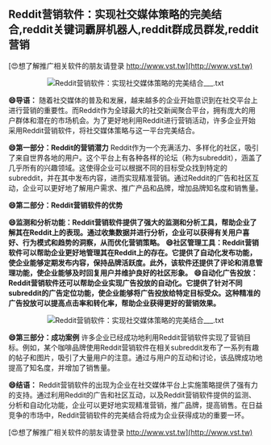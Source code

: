 ## **Reddit营销软件：实现社交媒体策略的完美结合,reddit关键词霸屏机器人,reddit群成员群发,reddit营销**

[😍想了解推广相关软件的朋友请登录 http://www.vst.tw](http://www.vst.tw)

 <center><img src="https://vst.tw/MP4/tuiguang/png/4.png" alt="Reddit营销软件：实现社交媒体策略的完美结合___.txt"></center>

**😄导语：**
随着社交媒体的普及和发展，越来越多的企业开始意识到在社交平台上进行营销的重要性。而Reddit作为全球最大的社交新闻聚合平台，拥有庞大的用户群体和潜在的市场机会。为了更好地利用Reddit进行营销活动，许多企业开始采用Reddit营销软件，将社交媒体策略与这一平台完美结合。

**😄第一部分：Reddit的营销潜力**
Reddit作为一个充满活力、多样化的社区，吸引了来自世界各地的用户。这个平台上有各种各样的论坛（称为subreddit），涵盖了几乎所有的兴趣领域。这使得企业可以根据不同的目标受众找到特定的subreddit，并在其中发布内容，进而实现精准营销。通过Reddit的广告和社区互动，企业可以更好地了解用户需求、推广产品和品牌，增加品牌知名度和销售量。

**😄第二部分：Reddit营销软件的优势**

**😄监测和分析功能：Reddit营销软件提供了强大的监测和分析工具，帮助企业了解其在Reddit上的表现。通过收集数据并进行分析，企业可以获得有关用户喜好、行为模式和趋势的洞察，从而优化营销策略。**
**😄社区管理工具：Reddit营销软件可以帮助企业更好地管理其在Reddit上的存在。它提供了自动化发布功能，使企业能够定期发布内容，保持品牌活跃度。此外，该软件还提供了评论和消息管理功能，使企业能够及时回复用户并维护良好的社区形象。**
**😄自动化广告投放：Reddit营销软件还可以帮助企业实现广告投放的自动化。它提供了针对不同subreddit的广告定位功能，使企业能够将广告投放给特定目标受众。这种精准的广告投放可以提高点击率和转化率，帮助企业获得更好的营销效果。**

 <center><img src="https://vst.tw/MP4/tuiguang/png/4.png" alt="Reddit营销软件：实现社交媒体策略的完美结合___.txt"></center>

**😄第三部分：成功案例**
许多企业已经成功地利用Reddit营销软件实现了营销目标。例如，某个咖啡品牌使用Reddit营销软件在相关subreddit发布了一系列有趣的帖子和图片，吸引了大量用户的注意。通过与用户的互动和讨论，该品牌成功地提高了知名度，并增加了销售量。

**😄结语：**
Reddit营销软件的出现为企业在社交媒体平台上实施策略提供了强有力的支持。通过利用Reddit的广告和社区互动，以及Reddit营销软件提供的监测、分析和自动化功能，企业可以更好地实现精准营销，推广品牌，提高销售。在日益竞争的市场中，Reddit营销软件的完美结合将成为企业获得成功的重要一环。

[😍想了解推广相关软件的朋友请登录 http://www.vst.tw](http://www.vst.tw)



